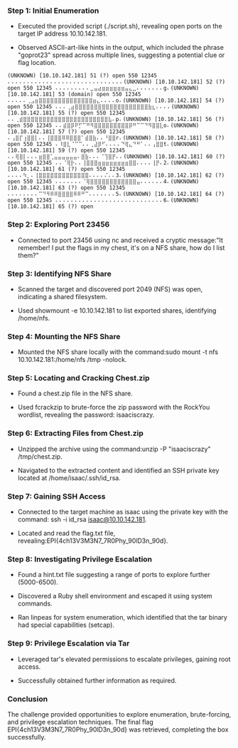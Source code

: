 ### **Step 1: Initial Enumeration**

*   Executed the provided script (./script.sh), revealing open ports on the target IP address 10.10.142.181.
    
*   Observed ASCII-art-like hints in the output, which included the phrase "goprot23" spread across multiple lines, suggesting a potential clue or flag location.
    
`
(UNKNOWN) [10.10.142.181] 51 (?) open
550 12345 ⠄⠄⠄⠄⠄⠄⠄⠄⠄⠄⠄⠄⠄⠄⠄⠄⠄⠄⠄⠄⠄⠄⠄⠄⠄⠄⠄⠄⠄⠄(UNKNOWN) [10.10.142.181] 52 (?) open
550 12345 ⠄⠄⠄⠄⠄⠄⠄⠄⠄⣀⣤⣴⣶⣶⣶⣶⣶⣶⣤⣄⣀⠄⠄⠄⠄⠄⠄⠄g⠄(UNKNOWN) [10.10.142.181] 53 (domain) open
550 12345 ⠄⠄⠄⠄⠄⢀⣠⣶⣿⣿⣿⣿⣿⣿⣿⣿⣿⣿⣿⣿⣿⣿⣶⣄⠄⠄⠄⠄o⠄(UNKNOWN) [10.10.142.181] 54 (?) open
550 12345 ⠄⠄⠄⢀⣴⣿⣿⣿⣿⣿⣿⣿⣿⣿⣿⣿⣿⣿⣿⣿⣿⣿⣿⣿⣷⣆⠄⠄⠄⠄(UNKNOWN) [10.10.142.181] 55 (?) open
550 12345 ⠄⠄⢀⣾⣿⣿⣿⣿⣿⣿⣿⣿⣿⣿⣿⣿⣿⣿⣿⣿⣿⣿⣿⣿⣿⣿⣧⠄p⠄(UNKNOWN) [10.10.142.181] 56 (?) open
550 12345 ⠄⠄⣾⣿⡿⠟⡋⠉⠛⠻⣿⣿⣿⣿⣿⣿⣿⣿⣿⡿⠛⠉⠉⠙⠻⣿⣿⣇o⠄(UNKNOWN) [10.10.142.181] 57 (?) open
550 12345 ⠄⢠⣿⡏⢰⣿⣿⡇⠄⠄⢸⣿⣿⣿⠿⠿⣿⣿⣿⠁⣾⣿⣷⠄⠄⠘⣿⣿r⠄(UNKNOWN) [10.10.142.181] 58 (?) open
550 12345 ⠄⠸⣿⣇⠈⠉⠉⠄⠄⢀⣼⡿⠋⠄⠄⠄⠄⠙⢿⣄⠙⠛⠁⠄⠄⢠⣿⣿t⠄(UNKNOWN) [10.10.142.181] 59 (?) open
550 12345 ⠄⠄⢿⣿⡇⠄⠄⠄⣶⣿⣿⢁⣤⣤⣤⣤⣤⣤⠄⣿⣷⠄⠄⠄⠈⢹⣿⡟⠄⠄(UNKNOWN) [10.10.142.181] 60 (?) open
550 12345 ⠄⠄⠈⢿⡗⠄⠄⢸⣿⣿⣿⣶⣶⣶⣶⣶⣶⣶⣶⣿⣿⠄⠄⠄⠄⢸⡟⠄2⠄(UNKNOWN) [10.10.142.181] 61 (?) open
550 12345 ⠄⠄⠄⠄⠳⡀⠄⢸⣿⣿⣿⣿⣿⣿⣿⣿⣿⣿⣿⣿⣿⠄⠄⠄⠄⠌⠄⠄3⠄(UNKNOWN) [10.10.142.181] 62 (?) open
550 12345 ⠄⠄⠄⠄⠄⠄⠄⠈⢿⣿⣿⣿⣿⣿⣿⣿⣿⣿⣿⣿⣿⣤⠄⠄⠄⠄⠄⠄4⠄(UNKNOWN) [10.10.142.181] 63 (?) open
550 12345 ⠄⠄⠄⠄⠄⠄⠄⠄⠉⠙⠻⠿⠿⣿⣿⣿⣿⠿⠿⠛⠉⠄⠄⠄⠄⠄⠄⠄5⠄(UNKNOWN) [10.10.142.181] 64 (?) open
550 12345 ⠄⠄⠄⠄⠄⠄⠄⠄⠄⠄⠄⠄⠄⠄⠄⠄⠄⠄⠄⠄⠄⠄⠄⠄⠄⠄⠄⠄6⠄(UNKNOWN) [10.10.142.181] 65 (?) open
`

### **Step 2: Exploring Port 23456**

*   Connected to port 23456 using nc and received a cryptic message:"It remember! I put the flags in my chest, it's on a NFS share, how do I list them?"
    

### **Step 3: Identifying NFS Share**

*   Scanned the target and discovered port 2049 (NFS) was open, indicating a shared filesystem.
    
*   Used showmount -e 10.10.142.181 to list exported shares, identifying /home/nfs.
    

### **Step 4: Mounting the NFS Share**

*   Mounted the NFS share locally with the command:sudo mount -t nfs 10.10.142.181:/home/nfs /tmp -nolock.
    

### **Step 5: Locating and Cracking Chest.zip**

*   Found a chest.zip file in the NFS share.
    
*   Used fcrackzip to brute-force the zip password with the RockYou wordlist, revealing the password: isaaciscrazy.
    

### **Step 6: Extracting Files from Chest.zip**

*   Unzipped the archive using the command:unzip -P "isaaciscrazy" /tmp/chest.zip.
    
*   Navigated to the extracted content and identified an SSH private key located at /home/isaac/.ssh/id\_rsa.
    

### **Step 7: Gaining SSH Access**

*   Connected to the target machine as isaac using the private key with the command: ssh -i id\_rsa isaac@10.10.142.181.
    
*   Located and read the flag.txt file, revealing:EPI{4ch13V3M3N7\_7R0Phy\_90lD3n\_90d}.
    

### **Step 8: Investigating Privilege Escalation**

*   Found a hint.txt file suggesting a range of ports to explore further (5000-6500).
    
*   Discovered a Ruby shell environment and escaped it using system commands.
    
*   Ran linpeas for system enumeration, which identified that the tar binary had special capabilities (setcap).
    

### **Step 9: Privilege Escalation via Tar**

*   Leveraged tar's elevated permissions to escalate privileges, gaining root access.
    
*   Successfully obtained further information as required.
    

### **Conclusion**

The challenge provided opportunities to explore enumeration, brute-forcing, and privilege escalation techniques. The final flag EPI{4ch13V3M3N7\_7R0Phy\_90lD3n\_90d} was retrieved, completing the box successfully.